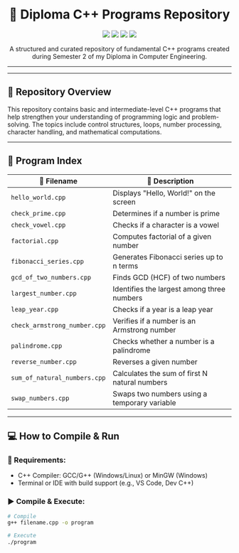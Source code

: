 <div align="center">

<h1>🔷 Diploma C++ Programs Repository</h1>

<p>
  <img src="https://img.shields.io/badge/Language-C++-blue.svg?style=flat-square&logo=c%2B%2B&logoColor=white">
  <img src="https://img.shields.io/github/repo-size/kush1310/C-?style=flat-square">
  <img src="https://img.shields.io/github/last-commit/kush1310/C-?style=flat-square">
  <img src="https://img.shields.io/badge/Maintainer-Kush%20Amit%20Shah-blue?style=flat-square">
</p>

<p>
  A structured and curated repository of fundamental C++ programs created during Semester 2 of my Diploma in Computer Engineering.
</p>

<hr>

</div>

---

## 📌 Repository Overview

This repository contains basic and intermediate-level C++ programs that help strengthen your understanding of programming logic and problem-solving. The topics include control structures, loops, number processing, character handling, and mathematical computations.

---

## 📁 Program Index

| 🔹 Filename                      | 🔸 Description                                               |
|----------------------------------|--------------------------------------------------------------|
| `hello_world.cpp`               | Displays "Hello, World!" on the screen                       |
| `check_prime.cpp`               | Determines if a number is prime                              |
| `check_vowel.cpp`               | Checks if a character is a vowel                             |
| `factorial.cpp`                 | Computes factorial of a given number                         |
| `fibonacci_series.cpp`          | Generates Fibonacci series up to n terms                     |
| `gcd_of_two_numbers.cpp`        | Finds GCD (HCF) of two numbers                               |
| `largest_number.cpp`            | Identifies the largest among three numbers                   |
| `leap_year.cpp`                 | Checks if a year is a leap year                              |
| `check_armstrong_number.cpp`    | Verifies if a number is an Armstrong number                  |
| `palindrome.cpp`                | Checks whether a number is a palindrome                      |
| `reverse_number.cpp`            | Reverses a given number                                      |
| `sum_of_natural_numbers.cpp`    | Calculates the sum of first N natural numbers                |
| `swap_numbers.cpp`              | Swaps two numbers using a temporary variable                 |

---

## 💻 How to Compile & Run

### 🔧 Requirements:

- C++ Compiler: GCC/G++ (Windows/Linux) or MinGW (Windows)
- Terminal or IDE with build support (e.g., VS Code, Dev C++)

### ▶️ Compile & Execute:

```bash
# Compile
g++ filename.cpp -o program

# Execute
./program
